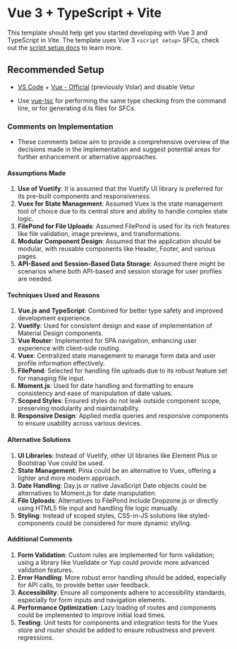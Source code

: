 # Vue 3 + TypeScript + Vite

This template should help get you started developing with Vue 3 and TypeScript in Vite. The template uses Vue 3 `<script setup>` SFCs, check out the [script setup docs](https://v3.vuejs.org/api/sfc-script-setup.html#sfc-script-setup) to learn more.

## Recommended Setup

- [VS Code](https://code.visualstudio.com/) + [Vue - Official](https://marketplace.visualstudio.com/items?itemName=Vue.volar) (previously Volar) and disable Vetur

- Use [vue-tsc](https://github.com/vuejs/language-tools/tree/master/packages/tsc) for performing the same type checking from the command line, or for generating d.ts files for SFCs.

### Comments on Implementation

- These comments below aim to provide a comprehensive overview of the decisions made in the implementation and suggest potential areas for further enhancement or alternative approaches.

#### Assumptions Made

1. **Use of Vuetify**: It is assumed that the Vuetify UI library is preferred for its pre-built components and responsiveness.
2. **Vuex for State Management**: Assumed Vuex is the state management tool of choice due to its central store and ability to handle complex state logic.
3. **FilePond for File Uploads**: Assumed FilePond is used for its rich features like file validation, image previews, and transformations.
4. **Modular Component Design**: Assumed that the application should be modular, with reusable components like Header, Footer, and various pages.
5. **API-Based and Session-Based Data Storage**: Assumed there might be scenarios where both API-based and session storage for user profiles are needed.

#### Techniques Used and Reasons

1. **Vue.js and TypeScript**: Combined for better type safety and improved development experience.
2. **Vuetify**: Used for consistent design and ease of implementation of Material Design components.
3. **Vue Router**: Implemented for SPA navigation, enhancing user experience with client-side routing.
4. **Vuex**: Centralized state management to manage form data and user profile information effectively.
5. **FilePond**: Selected for handling file uploads due to its robust feature set for managing file input.
6. **Moment.js**: Used for date handling and formatting to ensure consistency and ease of manipulation of date values.
7. **Scoped Styles**: Ensured styles do not leak outside component scope, preserving modularity and maintainability.
8. **Responsive Design**: Applied media queries and responsive components to ensure usability across various devices.

#### Alternative Solutions

1. **UI Libraries**: Instead of Vuetify, other UI libraries like Element Plus or Bootstrap Vue could be used.
2. **State Management**: Pinia could be an alternative to Vuex, offering a lighter and more modern approach.
3. **Date Handling**: Day.js or native JavaScript Date objects could be alternatives to Moment.js for date manipulation.
4. **File Uploads**: Alternatives to FilePond include Dropzone.js or directly using HTML5 file input and handling file logic manually.
5. **Styling**: Instead of scoped styles, CSS-in-JS solutions like styled-components could be considered for more dynamic styling.

#### Additional Comments

1. **Form Validation**: Custom rules are implemented for form validation; using a library like Vuelidate or Yup could provide more advanced validation features.
2. **Error Handling**: More robust error handling should be added, especially for API calls, to provide better user feedback.
3. **Accessibility**: Ensure all components adhere to accessibility standards, especially for form inputs and navigation elements.
4. **Performance Optimization**: Lazy loading of routes and components could be implemented to improve initial load times.
5. **Testing**: Unit tests for components and integration tests for the Vuex store and router should be added to ensure robustness and prevent regressions.